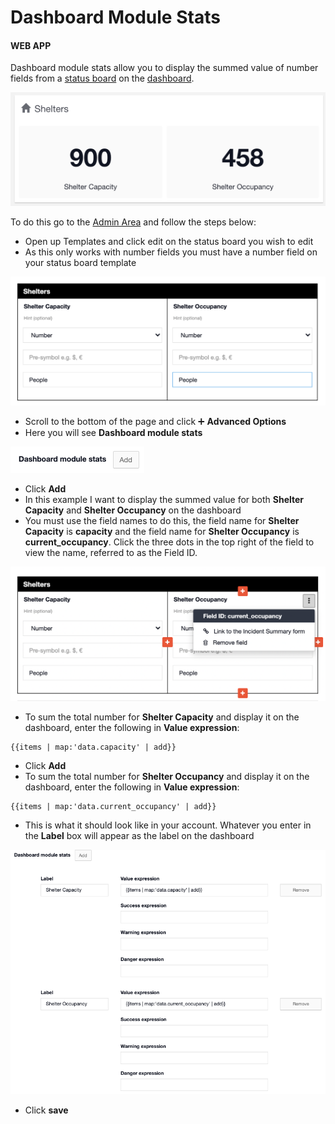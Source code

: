 # Dashboard Module Stats

#### WEB APP

Dashboard module stats allow you to display the summed value of number fields from a [status board](../status-boards/) on the [dashboard](./). 

![](../../.gitbook/assets/dashboard-module-stats.png)

To do this go to the [Admin Area](../admin-area/) and follow the steps below:

* Open up Templates and click edit on the status board you wish to edit
* As this only works with number fields you must have a number field on your status board template

![](../../.gitbook/assets/dashboard-module-stats-2.png)

* Scroll to the bottom of the page and click ➕ **Advanced Options**
* Here you will see **Dashboard module stats**

![](../../.gitbook/assets/dashboard-module-stats-3.png)

* Click **Add**
* In this example I want to display the summed value for both **Shelter Capacity** and **Shelter Occupancy** on the dashboard
* You must use the field names to do this, the field name for **Shelter Capacity** is **capacity** and the field name for **Shelter Occupancy** is **current\_occupancy**. Click the three dots in the top right of the field to view the name, referred to as the Field ID.  

![](../../.gitbook/assets/dashboard-module-stats-4.png)

* To sum the total number for **Shelter Capacity** and display it on the dashboard, enter the following in **Value expression**: 

```text
{{items | map:'data.capacity' | add}}
```

* Click **Add** 
* To sum the total number for **Shelter Occupancy** and display it on the dashboard, enter the following in **Value expression**: 

```text
{{items | map:'data.current_occupancy' | add}}
```

* This is what it should look like in your account. Whatever you enter in the **Label** box will appear as the label on the dashboard

![](../../.gitbook/assets/dashboard-module-stats-5.png)

* Click **save** 

